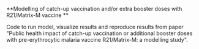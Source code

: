 **Modelling of catch-up vaccination and/or extra booster doses with R21/Matrix-M vaccine **

Code to run model, visualize results and reproduce results from paper "Public health impact of catch-up vaccination or additional booster doses with pre-erythrocytic malaria vaccine R21/Matrix-M: a modelling study".
